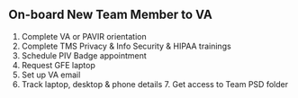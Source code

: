 ## On-board New Team Member to VA

1. Complete VA or PAVIR orientation
2. Complete TMS Privacy & Info Security & HIPAA trainings
3. Schedule PIV Badge appointment
4. Request GFE laptop
5. Set up VA email
6. Track laptop, desktop & phone details 7. Get access to Team PSD folder
